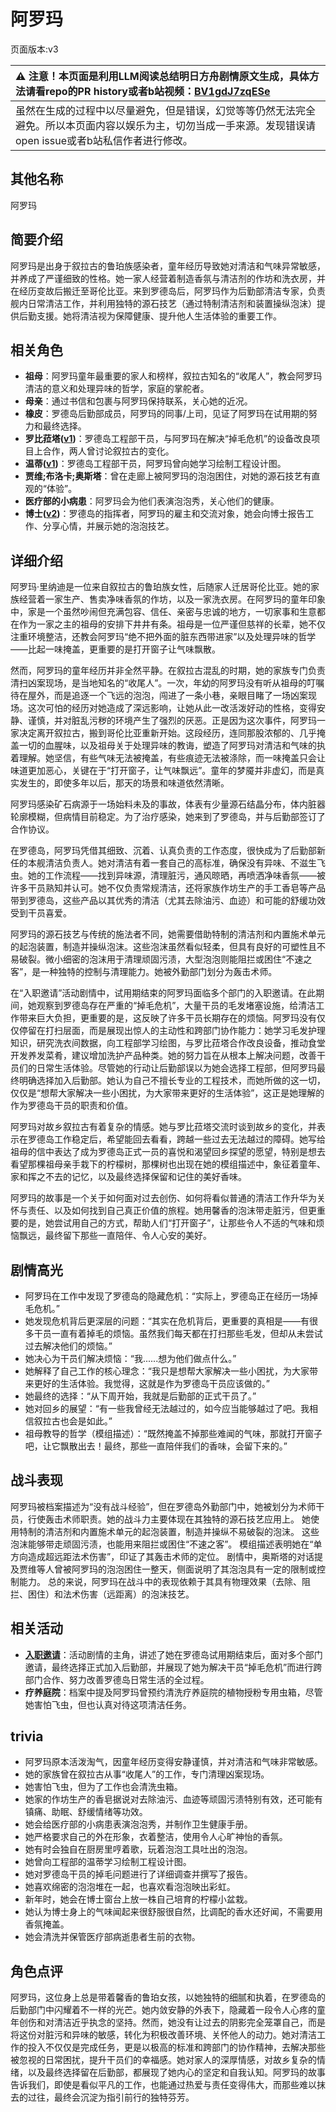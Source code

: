 # 阿罗玛
页面版本:v3
 

| :warning: 注意！本页面是利用LLM阅读总结明日方舟剧情原文生成，具体方法请看repo的PR history或者b站视频：[BV1gdJ7zqESe](https://www.bilibili.com/video/BV1gdJ7zqESe/)         |
|:----------------------------|
| 虽然在生成的过程中以尽量避免，但是错误，幻觉等等仍然无法完全避免。所以本页面内容以娱乐为主，切勿当成一手来源。发现错误请open issue或者b站私信作者进行修改。|



## 其他名称
阿罗玛
## 简要介绍
阿罗玛是出身于叙拉古的鲁珀族感染者，童年经历导致她对清洁和气味异常敏感，并养成了严谨细致的性格。她一家人经营着制造香氛与清洁剂的作坊和洗衣房，并在经历变故后搬迁至哥伦比亚。来到罗德岛后，阿罗玛作为后勤部清洁专家，负责舰内日常清洁工作，并利用独特的源石技艺（通过特制清洁剂和装置操纵泡沫）提供后勤支援。她将清洁视为保障健康、提升他人生活体验的重要工作。
## 相关角色
-   **祖母**：阿罗玛童年最重要的家人和榜样，叙拉古知名的“收尾人”，教会阿罗玛清洁的意义和处理异味的哲学，家庭的掌舵者。
-   **母亲**：通过书信和包裹与阿罗玛保持联系，关心她的近况。
-   **橡皮**：罗德岛后勤部成员，阿罗玛的同事/上司，见证了阿罗玛在试用期的努力和最终选择。
-   **罗比菈塔([v1](../chars/char_484_robrta.md))**：罗德岛工程部干员，与阿罗玛在解决“掉毛危机”的设备改良项目上合作，两人曾讨论叙拉古的变化。
-   **温蒂([v1](../chars/char_400_weedy.md))**：罗德岛工程部干员，阿罗玛曾向她学习绘制工程设计图。
-   **贾维;布洛卡;奥斯塔**：曾在走廊上被阿罗玛的泡泡困住，对她的源石技艺有直观的“体验”。
-   **医疗部的小病患**：阿罗玛会为他们表演泡泡秀，关心他们的健康。
-   **博士([v2](extended_char_bo_shi.md))**：罗德岛的指挥者，阿罗玛的雇主和交流对象，她会向博士报告工作、分享心情，并展示她的泡泡技艺。
## 详细介绍
阿罗玛·里纳迪是一位来自叙拉古的鲁珀族女性，后随家人迁居哥伦比亚。她的家族经营着一家生产、售卖净味香氛的作坊，以及一家洗衣房。在阿罗玛的童年印象中，家是一个虽然吵闹但充满包容、信任、亲密与忠诚的地方，一切家事和生意都在作为一家之主的祖母的安排下井井有条。祖母是一位严谨但慈祥的长辈，她不仅注重环境整洁，还教会阿罗玛“绝不把外面的脏东西带进家”以及处理异味的哲学——比起一味掩盖，更重要的是打开窗子让气味飘散。

然而，阿罗玛的童年经历并非全然平静。在叙拉古混乱的时期，她的家族专门负责清扫凶案现场，是当地知名的“收尾人”。一次，年幼的阿罗玛没有听从祖母的叮嘱待在屋外，而是追逐一个飞远的泡泡，闯进了一条小巷，亲眼目睹了一场凶案现场。这次可怕的经历对她造成了深远影响，让她从此一改活泼好动的性格，变得安静、谨慎，并对脏乱污秽的环境产生了强烈的厌恶。正是因为这次事件，阿罗玛一家决定离开叙拉古，搬到哥伦比亚重新开始。这段经历，连同那股浓郁的、几乎掩盖一切的血腥味，以及祖母关于处理异味的教诲，塑造了阿罗玛对清洁和气味的执着理解。她坚信，有些气味无法被掩盖，有些痕迹无法被涤除，而一味掩盖只会让味道更加恶心，关键在于“打开窗子，让气味飘远”。童年的梦魇并非虚幻，而是真实发生的，即使多年以后，那天的场景和味道依然清晰。

阿罗玛感染矿石病源于一场始料未及的事故，体表有少量源石结晶分布，体内脏器轮廓模糊，但病情目前稳定。为了治疗感染，她来到了罗德岛，并与后勤部签订了合作协议。

在罗德岛，阿罗玛凭借其细致、沉着、认真负责的工作态度，很快成为了后勤部新任的本舰清洁负责人。她对清洁有着一套自己的高标准，确保没有异味、不滋生飞虫。她的工作流程——找到异味源，清理脏污，通风晾晒，再喷洒净味香氛——被许多干员熟知并认可。她不仅负责常规清洁，还将家族作坊生产的手工香皂等产品带到罗德岛，这些产品以其优秀的清洁（尤其去除油污、血迹）和可能的舒缓功效受到干员喜爱。

阿罗玛的源石技艺与传统的施法者不同，她需要借助特制的清洁剂和内置施术单元的起泡装置，制造并操纵泡沫。这些泡沫虽然看似轻柔，但具有良好的可塑性且不易破裂。微小细密的泡沫用于清理顽固污渍，大型泡泡则能阻拦或困住“不速之客”，是一种独特的控制与清理能力。她被外勤部门划分为轰击术师。

在“入职邀请”活动剧情中，试用期结束的阿罗玛面临多个部门的入职邀请。在此期间，她观察到罗德岛存在严重的“掉毛危机”，大量干员的毛发堵塞设施，给清洁工作带来巨大负担，更重要的是，这反映了许多干员长期存在的烦恼。阿罗玛没有仅仅停留在打扫层面，而是展现出惊人的主动性和跨部门协作能力：她学习毛发护理知识，研究洗衣间数据，向工程部学习绘图，与罗比菈塔合作改良设备，推动食堂开发养发菜肴，建议增加洗护产品种类。她的努力旨在从根本上解决问题，改善干员们的日常生活体验。尽管她的行动让后勤部误以为她会选择工程部，但阿罗玛最终明确选择加入后勤部。她认为自己不擅长专业的工程技术，而她所做的这一切，仅仅是“想帮大家解决一些小困扰，为大家带来更好的生活体验”，这正是她理解的作为罗德岛干员的职责和价值。

阿罗玛对故乡叙拉古有着复杂的情感。她与罗比菈塔交流时谈到故乡的变化，并表示在罗德岛工作稳定后，希望能回去看看，跨越一些过去无法越过的障碍。她写给祖母的信中表达了成为罗德岛正式一员的喜悦和渴望回乡探望的愿望，特别是想去看望那棵祖母亲手栽下的柠檬树，那棵树也出现在她的模组描述中，象征着童年、家和挥之不去的记忆，以及最终选择保留和记住的美好香味。

阿罗玛的故事是一个关于如何面对过去创伤、如何将看似普通的清洁工作升华为关怀与责任、以及如何找到自己真正价值的旅程。她用馨香的泡沫带走脏污，但更重要的是，她尝试用自己的方式，帮助人们“打开窗子”，让那些令人不适的气味和烦恼飘远，最终留下那些一直陪伴、令人心安的美好。
## 剧情高光
- 阿罗玛在工作中发现了罗德岛的隐藏危机：“实际上，罗德岛正在经历一场掉毛危机。”
- 她发现危机背后更深层的问题：“其实在危机背后，更重要的真相是——有很多干员一直有着掉毛的烦恼。虽然我们每天都在打扫那些毛发，但却从未尝试过去解决他们的烦恼。”
- 她决心为干员们解决烦恼：“我......想为他们做点什么。”
- 她解释了自己工作的核心理念：“我只是想帮大家解决一些小困扰，为大家带来更好的生活体验。我觉得，这就是作为罗德岛干员应该做的。”
- 她最终的选择：“从下周开始，我就是后勤部的正式干员了。”
- 她对回乡的展望：“有一些我曾经无法越过的，如今应当能够越过了吧。我相信叙拉古也会是如此。”
- 祖母教导的哲学（模组描述）：“既然掩盖不掉那些难闻的气味，那就打开窗子吧，让它飘散出去！最终，那些一直陪伴我们的香味，会留下来的。”
## 战斗表现
阿罗玛被档案描述为“没有战斗经验”，但在罗德岛外勤部门中，她被划分为术师干员，行使轰击术师职责。她的战斗力主要体现在其独特的源石技艺应用上。
她使用特制的清洁剂和内置施术单元的起泡装置，制造并操纵不易破裂的泡沫。
这些泡沫能够带走顽固污渍，也能用来阻拦或困住“不速之客”。
模组描述表明她在“单方向造成超远距法术伤害”，印证了其轰击术师的定位。
剧情中，奥斯塔的对话提及贾维等人曾被阿罗玛的泡泡困住一整天，侧面说明了其泡泡具有一定的限制或控制能力。
总的来说，阿罗玛在战斗中的表现依赖于其具有物理效果（去除、阻拦、困住）和法术伤害（远距离）的泡沫技艺。
## 相关活动
-   **[入职邀请](../stories/story_aroma_set_1.md)**：活动剧情的主角，讲述了她在罗德岛试用期结束后，面对多个部门邀请，最终选择正式加入后勤部，并展现了她为解决干员“掉毛危机”而进行跨部门合作、努力改善罗德岛日常生活的全过程。
-   **疗养庭院**：档案中提及阿罗玛曾预约清洗疗养庭院的植物授粉专用虫箱，尽管她害怕飞虫，但也认真对待这项清洁任务。
## trivia
- 阿罗玛原本活泼淘气，因童年经历变得安静谨慎，并对清洁和气味非常敏感。
- 她的家族曾在叙拉古从事“收尾人”的工作，专门清理凶案现场。
- 她害怕飞虫，但为了工作也会清洗虫箱。
- 她家的作坊生产的香皂据说对去除油污、血迹等顽固污渍特别有效，还可能有镇痛、助眠、舒缓情绪等功效。
- 她会给医疗部的小病患表演泡泡秀，并制作卫生健康手册。
- 她严格要求自己的外在形象，衣着整洁，使用令人心旷神怡的香氛。
- 她有时会独自在厨房里哼着歌，玩着泡泡工具吐出的泡泡。
- 她曾向工程部的温蒂学习绘制工程设计图。
- 她对罗德岛干员的掉毛问题进行了详细调查并撰写了报告。
- 她喜欢绵密的泡泡堆在一起，也喜欢看泡泡映出彩虹。
- 新年时，她会在博士窗台上放一株自己培育的柠檬小盆栽。
- 她认为博士身上的气味闻起来很舒服很自然，比调配的香水还好闻，不需要用香氛掩盖。
- 她会清洗并保管医疗部病逝患者生前的衣物。
## 角色点评
阿罗玛，这位身上总是带着馨香的鲁珀女孩，以她独特的细腻和执着，在罗德岛的后勤部门中闪耀着不一样的光芒。她内敛安静的外表下，隐藏着一段令人心疼的童年创伤和对清洁近乎执念的坚持。然而，她没有让过去的阴影完全笼罩自己，而是将这份对脏污和异味的敏感，转化为积极改善环境、关怀他人的动力。她对清洁工作的投入不仅仅是完成任务，更是以极高的标准和跨部门的协作精神，去解决那些被忽视的日常困扰，提升干员们的幸福感。她对家人的深厚情感，对故乡复杂的情绪，以及最终选择留在后勤部，都展现了她内心的坚定和自我认知。阿罗玛的故事告诉我们，即使是看似平凡的工作，也能通过热爱与责任变得伟大，而那些难以抹去的过往，最终会沉淀为指引前行的独特芬芳。